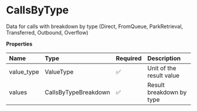 # CallsByType

Data for calls with breakdown by type (Direct, FromQueue, ParkRetrieval, Transferred, Outbound, Overflow)

**Properties**

| Name       | Type                 | Required | Description              |
| :--------- | :------------------- | :------- | :----------------------- |
| value_type | ValueType            | ✅       | Unit of the result value |
| values     | CallsByTypeBreakdown | ✅       | Result breakdown by type |

<!-- This file was generated by liblab | https://liblab.com/ -->
